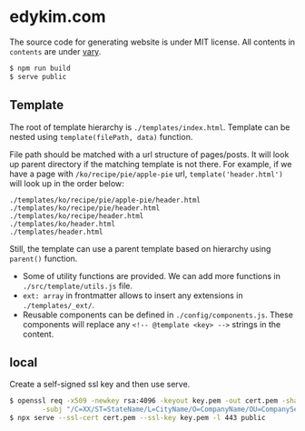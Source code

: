# edykim.com

The source code for generating website is under MIT license. All contents in
`contents` are under [vary](https://edykim.com/ko/copyright/).

```bash
$ npm run build
$ serve public
```

## Template

The root of template hierarchy is `./templates/index.html`. Template can be
nested using `template(filePath, data)` function.

File path should be matched with a url structure of pages/posts. It will look up
parent directory if the matching template is not there. For example, if we have
a page with `/ko/recipe/pie/apple-pie` url, `template('header.html')` will look
up in the order below:

```
./templates/ko/recipe/pie/apple-pie/header.html
./templates/ko/recipe/pie/header.html
./templates/ko/recipe/header.html
./templates/ko/header.html
./templates/header.html
```

Still, the template can use a parent template based on hierarchy using
`parent()` function.

- Some of utility functions are provided. We can add more functions in
  `./src/template/utils.js` file.
- `ext: array` in frontmatter allows to insert any extensions in
  `./templates/_ext/`.
- Reusable components can be defined in `./config/components.js`. These
  components will replace any `<!-- @template <key> -->` strings in the content.

## local

Create a self-signed ssl key and then use serve.
```bash
$ openssl req -x509 -newkey rsa:4096 -keyout key.pem -out cert.pem -sha256 -days 3650 -nodes \
        -subj "/C=XX/ST=StateName/L=CityName/O=CompanyName/OU=CompanySectionName/CN=CommonNameOrHostname"
$ npx serve --ssl-cert cert.pem --ssl-key key.pem -l 443 public
```
